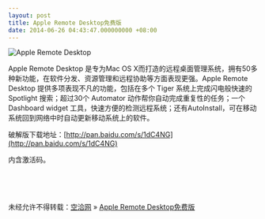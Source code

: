 ```yaml
---
layout: post
title: Apple Remote Desktop免费版
date: 2014-06-26 04:43:47.000000000 +08:00
---
```


![Apple Remote Desktop](http://kongqia.com/wp-content/uploads/2014/06/屏幕快照-2014-06-25-下午8.43.58-1024x669.png)

Apple Remote Desktop 是专为Mac OS X而打造的远程桌面管理系统，拥有50多种新功能，在软件分发、资源管理和远程协助等方面表现更强。Apple Remote Desktop 提供多项表现不凡的功能，包括在多个 Tiger 系统上完成闪电般快速的 Spotlight 搜索；超过30个 Automator 动作帮你自动完成重复性的任务；一个 Dashboard widget 工具，快速方便的检测远程系统；还有AutoInstall，可在移动系统回到网络中时自动更新移动系统上的软件。

破解版下载地址：[http://pan.baidu.com/s/1dC4NG](http://pan.baidu.com/s/1dC4NG)

内含激活码。

 

 

未经允许不得转载：[空洽网](http://kongqia.com) » [Apple Remote Desktop免费版](http://kongqia.com/33463.html)


